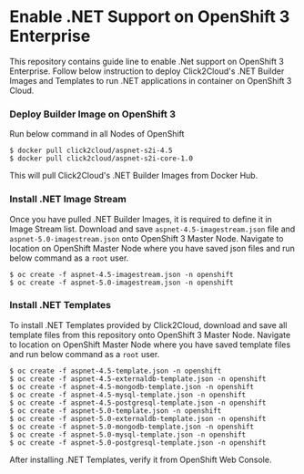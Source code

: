 # Enable .NET Support on OpenShift 3 Enterprise
This repository contains guide line to enable .Net support on OpenShift 3 Enterprise. Follow below instruction to deploy Click2Cloud's .NET Builder Images and Templates to run .NET applications in container on OpenShift 3 Cloud.

### Deploy Builder Image on OpenShift 3
Run below command in all Nodes of OpenShift
```
$ docker pull click2cloud/aspnet-s2i-4.5
$ docker pull click2cloud/aspnet-s2i-core-1.0
```
This will pull Click2Cloud's .NET Builder Images from Docker Hub.

### Install .NET Image Stream
Once you have pulled .NET Builder Images, it is required to define it in Image Stream list. Download and save `aspnet-4.5-imagestream.json` file and `aspnet-5.0-imagestream.json` onto OpenShift 3 Master Node. Navigate to location on OpenShift Master Node where you have saved json files and run below command as a `root` user.
```
$ oc create -f aspnet-4.5-imagestream.json -n openshift
$ oc create -f aspnet-5.0-imagestream.json -n openshift
```
### Install .NET Templates
To install .NET Templates provided by Click2Cloud, download and save all template files from this repository onto OpenShift 3 Master Node. Navigate to location on OpenShift Master Node where you have saved template files and run below command as a `root` user.
```
$ oc create -f aspnet-4.5-template.json -n openshift
$ oc create -f aspnet-4.5-externaldb-template.json -n openshift
$ oc create -f aspnet-4.5-mongodb-template.json -n openshift
$ oc create -f aspnet-4.5-mysql-template.json -n openshift
$ oc create -f aspnet-4.5-postgresql-template.json -n openshift
$ oc create -f aspnet-5.0-template.json -n openshift
$ oc create -f aspnet-5.0-externaldb-template.json -n openshift
$ oc create -f aspnet-5.0-mongodb-template.json -n openshift
$ oc create -f aspnet-5.0-mysql-template.json -n openshift
$ oc create -f aspnet-5.0-postgresql-template.json -n openshift
```
After installing .NET Templates, verify it from OpenShift Web Console.

